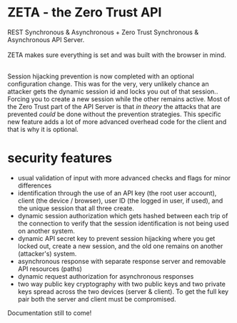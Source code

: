 # ZETA - the Zero Trust API

REST Synchronous & Asynchronous + Zero Trust Synchronous & Asynchronous API Server.<br><br>
ZETA makes sure everything is set and was built with the browser in mind.<br><br>

Session hijacking prevention is now completed with an optional configuration change. This was for the very, very unlikely chance an attacker gets the dynamic session id and locks you out of that session.. Forcing you to create a new session while the other remains active. Most of the Zero Trust part of the API Server is that <i>in theory</i> the attacks that are prevented <i>could</i> be done without the prevention strategies. This specific new feature adds a lot of more advanced overhead code for the client and that is why it is optional.

# security features
  - usual validation of input with more advanced checks and flags for minor differences
  - identification through the use of an API key (the root user account), client (the device / browser), user ID (the logged in user, if used), and the unique session that all three create.
  - dynamic session authorization which gets hashed between each trip of the connection to verify that the session identification is not being used on another system.
  - dynamic API secret key to prevent session hijacking where you get locked out, create a new session, and the old one remains on another (attacker's) system.
  - asynchronous response with separate response server and removable API resources (paths)
  - dynamic request authorization for asynchronous responses
  - two way public key cryptography with two public keys and two private keys spread across the two devices (server & client). To get the full key pair both the server and client must be compromised.


Documentation still to come!

